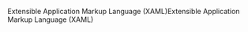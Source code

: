 <span data-ttu-id="4c750-101">Extensible Application Markup Language (XAML)</span><span class="sxs-lookup"><span data-stu-id="4c750-101">Extensible Application Markup Language (XAML)</span></span>